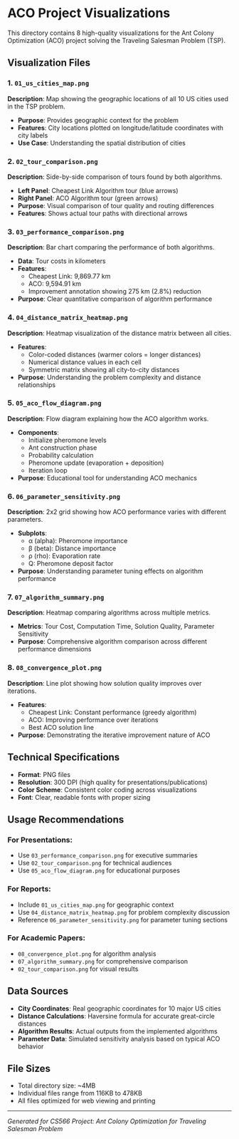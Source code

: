 # ACO Project Visualizations

This directory contains 8 high-quality visualizations for the Ant Colony Optimization (ACO) project solving the Traveling Salesman Problem (TSP).

## Visualization Files

### 1. `01_us_cities_map.png`
**Description**: Map showing the geographic locations of all 10 US cities used in the TSP problem.
- **Purpose**: Provides geographic context for the problem
- **Features**: City locations plotted on longitude/latitude coordinates with city labels
- **Use Case**: Understanding the spatial distribution of cities

### 2. `02_tour_comparison.png`
**Description**: Side-by-side comparison of tours found by both algorithms.
- **Left Panel**: Cheapest Link Algorithm tour (blue arrows)
- **Right Panel**: ACO Algorithm tour (green arrows)
- **Purpose**: Visual comparison of tour quality and routing differences
- **Features**: Shows actual tour paths with directional arrows

### 3. `03_performance_comparison.png`
**Description**: Bar chart comparing the performance of both algorithms.
- **Data**: Tour costs in kilometers
- **Features**: 
  - Cheapest Link: 9,869.77 km
  - ACO: 9,594.91 km
  - Improvement annotation showing 275 km (2.8%) reduction
- **Purpose**: Clear quantitative comparison of algorithm performance

### 4. `04_distance_matrix_heatmap.png`
**Description**: Heatmap visualization of the distance matrix between all cities.
- **Features**: 
  - Color-coded distances (warmer colors = longer distances)
  - Numerical distance values in each cell
  - Symmetric matrix showing all city-to-city distances
- **Purpose**: Understanding the problem complexity and distance relationships

### 5. `05_aco_flow_diagram.png`
**Description**: Flow diagram explaining how the ACO algorithm works.
- **Components**:
  - Initialize pheromone levels
  - Ant construction phase
  - Probability calculation
  - Pheromone update (evaporation + deposition)
  - Iteration loop
- **Purpose**: Educational tool for understanding ACO mechanics

### 6. `06_parameter_sensitivity.png`
**Description**: 2x2 grid showing how ACO performance varies with different parameters.
- **Subplots**:
  - α (alpha): Pheromone importance
  - β (beta): Distance importance  
  - ρ (rho): Evaporation rate
  - Q: Pheromone deposit factor
- **Purpose**: Understanding parameter tuning effects on algorithm performance

### 7. `07_algorithm_summary.png`
**Description**: Heatmap comparing algorithms across multiple metrics.
- **Metrics**: Tour Cost, Computation Time, Solution Quality, Parameter Sensitivity
- **Purpose**: Comprehensive algorithm comparison across different performance dimensions

### 8. `08_convergence_plot.png`
**Description**: Line plot showing how solution quality improves over iterations.
- **Features**:
  - Cheapest Link: Constant performance (greedy algorithm)
  - ACO: Improving performance over iterations
  - Best ACO solution line
- **Purpose**: Demonstrating the iterative improvement nature of ACO

## Technical Specifications

- **Format**: PNG files
- **Resolution**: 300 DPI (high quality for presentations/publications)
- **Color Scheme**: Consistent color coding across visualizations
- **Font**: Clear, readable fonts with proper sizing

## Usage Recommendations

### For Presentations:
- Use `03_performance_comparison.png` for executive summaries
- Use `02_tour_comparison.png` for technical audiences
- Use `05_aco_flow_diagram.png` for educational purposes

### For Reports:
- Include `01_us_cities_map.png` for geographic context
- Use `04_distance_matrix_heatmap.png` for problem complexity discussion
- Reference `06_parameter_sensitivity.png` for parameter tuning sections

### For Academic Papers:
- `08_convergence_plot.png` for algorithm analysis
- `07_algorithm_summary.png` for comprehensive comparison
- `02_tour_comparison.png` for visual results

## Data Sources

- **City Coordinates**: Real geographic coordinates for 10 major US cities
- **Distance Calculations**: Haversine formula for accurate great-circle distances
- **Algorithm Results**: Actual outputs from the implemented algorithms
- **Parameter Data**: Simulated sensitivity analysis based on typical ACO behavior

## File Sizes

- Total directory size: ~4MB
- Individual files range from 116KB to 478KB
- All files optimized for web viewing and printing

---

*Generated for CS566 Project: Ant Colony Optimization for Traveling Salesman Problem* 